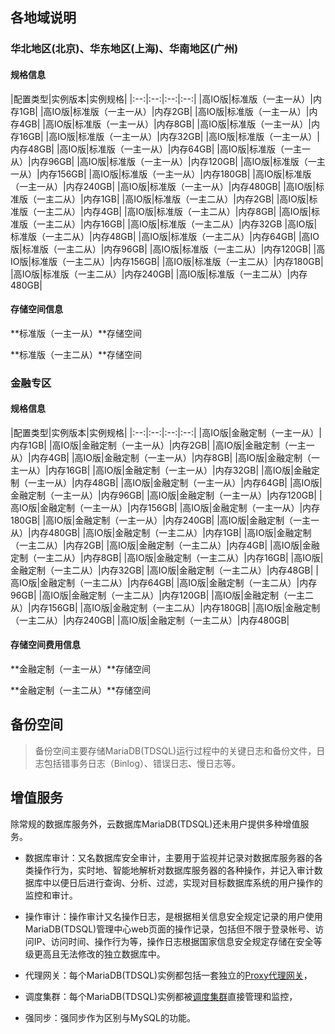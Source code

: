 

## 各地域说明

### 华北地区(北京)、华东地区(上海)、华南地区(广州)

#### 规格信息

|配置类型|实例版本|实例规格|
|:--:|:--:|:--:|:--:|
|高IO版|标准版（一主一从）|内存1GB|
|高IO版|标准版（一主一从）|内存2GB|
|高IO版|标准版（一主一从）|内存4GB|
|高IO版|标准版（一主一从）|内存8GB|
|高IO版|标准版（一主一从）|内存16GB|
|高IO版|标准版（一主一从）|内存32GB|
|高IO版|标准版（一主一从）|内存48GB|
|高IO版|标准版（一主一从）|内存64GB|
|高IO版|标准版（一主一从）|内存96GB|
|高IO版|标准版（一主一从）|内存120GB|
|高IO版|标准版（一主一从）|内存156GB|
|高IO版|标准版（一主一从）|内存180GB|
|高IO版|标准版（一主一从）|内存240GB|
|高IO版|标准版（一主一从）|内存480GB|
|高IO版|标准版（一主二从）|内存1GB|
|高IO版|标准版（一主二从）|内存2GB|
|高IO版|标准版（一主二从）|内存4GB|
|高IO版|标准版（一主二从）|内存8GB|
|高IO版|标准版（一主二从）|内存16GB|
|高IO版|标准版（一主二从）|内存32GB
|高IO版|标准版（一主二从）|内存48GB|
|高IO版|标准版（一主二从）|内存64GB|
|高IO版|标准版（一主二从）|内存96GB|
|高IO版|标准版（一主二从）|内存120GB|
|高IO版|标准版（一主二从）|内存156GB|
|高IO版|标准版（一主二从）|内存180GB|
|高IO版|标准版（一主二从）|内存240GB|
|高IO版|标准版（一主二从）|内存480GB|


#### 存储空间信息

**标准版（一主一从）**存储空间 

**标准版（一主二从）**存储空间 



### 金融专区

#### 规格信息

|配置类型|实例版本|实例规格|
|:--:|:--:|:--:|:--:|
|高IO版|金融定制（一主一从）|内存1GB|
|高IO版|金融定制（一主一从）|内存2GB|
|高IO版|金融定制（一主一从）|内存4GB|
|高IO版|金融定制（一主一从）|内存8GB|
|高IO版|金融定制（一主一从）|内存16GB|
|高IO版|金融定制（一主一从）|内存32GB|
|高IO版|金融定制（一主一从）|内存48GB|
|高IO版|金融定制（一主一从）|内存64GB|
|高IO版|金融定制（一主一从）|内存96GB|
|高IO版|金融定制（一主一从）|内存120GB|
|高IO版|金融定制（一主一从）|内存156GB|
|高IO版|金融定制（一主一从）|内存180GB|
|高IO版|金融定制（一主一从）|内存240GB|
|高IO版|金融定制（一主一从）|内存480GB|
|高IO版|金融定制（一主二从）|内存1GB|
|高IO版|金融定制（一主二从）|内存2GB|
|高IO版|金融定制（一主二从）|内存4GB|
|高IO版|金融定制（一主二从）|内存8GB|
|高IO版|金融定制（一主二从）|内存16GB|
|高IO版|金融定制（一主二从）|内存32GB|
|高IO版|金融定制（一主二从）|内存48GB|
|高IO版|金融定制（一主二从）|内存64GB|
|高IO版|金融定制（一主二从）|内存96GB|
|高IO版|金融定制（一主二从）|内存120GB|
|高IO版|金融定制（一主二从）|内存156GB|
|高IO版|金融定制（一主二从）|内存180GB|
|高IO版|金融定制（一主二从）|内存240GB|
|高IO版|金融定制（一主二从）|内存480GB|


#### 存储空间费用信息

**金融定制（一主一从）**存储空间 

**金融定制（一主二从）**存储空间 

## 备份空间


>备份空间主要存储MariaDB(TDSQL)运行过程中的关键日志和备份文件，日志包括错事务日志（Binlog）、错误日志、慢日志等。

## 增值服务

除常规的数据库服务外，云数据库MariaDB(TDSQL)还未用户提供多种增值服务。

- 数据库审计：又名数据库安全审计，主要用于监视并记录对数据库服务器的各类操作行为，实时地、智能地解析对数据库服务器的各种操作，并记入审计数据库中以便日后进行查询、分析、过滤，实现对目标数据库系统的用户操作的监控和审计。
- 操作审计：操作审计又名操作日志，是根据相关信息安全规定记录的用户使用MariaDB(TDSQL)管理中心web页面的操作记录，包括但不限于登录帐号、访问IP、访问时间、操作行为等，操作日志根据国家信息安全规定存储在安全等级更高且无法修改的独立数据库中。

- 代理网关：每个MariaDB(TDSQL)实例都包括一套独立的[Proxy代理网关](http://tce.fsphere.cn/doc/product/237/1057#2.2-tdsql.E9.9B.86.E7.BE.A4.E6.9E.B6.E6.9E.84)，

- 调度集群：每个MariaDB(TDSQL)实例都被[调度集群](http://tce.fsphere.cn/doc/product/237/1057#2.2-tdsql.E9.9B.86.E7.BE.A4.E6.9E.B6.E6.9E.84)直接管理和监控，

- 强同步：强同步作为区别与MySQL的功能。


